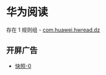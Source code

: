 # 华为阅读

存在 1 规则组 - [com.huawei.hwread.dz](/src/apps/com.huawei.hwread.dz.ts)

## 开屏广告

- [快照-0](https://i.gkd.li/import/13400118)
